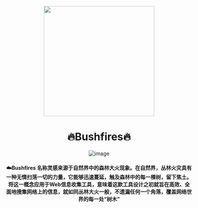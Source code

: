 <div align=center>
 
 
<img src="https://github.com/soryecker/KeeeeFuck/assets/46450756/b8b57139-e635-4932-ad96-71e0d42b1425" width="300px" height="300px">

# 🔥Bushfires🔥

![image](https://github.com/soryecker/KeeeeFuck/assets/46450756/2facf6be-51b4-4d9c-ab24-8970c7c1609a)

#### ☁️Bushfires 名称灵感来源于自然界中的森林大火现象。在自然界，丛林火灾具有一种无情扫荡一切的力量，它能够迅速蔓延，触及森林中的每一棵树，留下焦土。将这一概念应用于Web信息收集工具，意味着这款工具设计之初就旨在高效、全面地搜集网络上的信息，就如同丛林大火一般，不遗漏任何一个角落，覆盖网络世界的每一处“树木”

</div>


